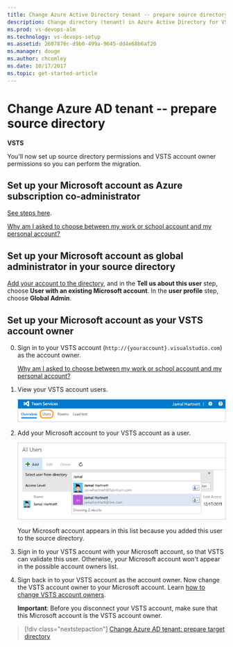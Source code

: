 ```yaml
---
title: Change Azure Active Directory tenant -- prepare source directory
description: Change directory (tenant) in Azure Active Directory for VSTS -- prepare your source directory
ms.prod: vs-devops-alm
ms.technology: vs-devops-setup
ms.assetid: 2607876c-d9b0-499a-9645-dd4e68b6af20
ms.manager: douge
ms.author: chcomley
ms.date: 10/17/2017
ms.topic: get-started-article
---
```

[//]: # (monikerRange: 'vsts')

# Change Azure AD tenant -- prepare source directory

**VSTS**

You'll now set up source directory permissions and VSTS account owner permissions
so you can perform the migration.

## Set up your Microsoft account as Azure subscription co-administrator

[See steps here](/azure/billing/billing-add-change-azure-subscription-administrator).


[Why am I asked to choose between my work or school account and my personal account?](faq-azure-access.md#ChooseOrgAcctMSAcct)


## Set up your Microsoft account as global administrator in your source directory

[Add your account to the directory](/azure/active-directory/active-directory-create-users), and in the **Tell us about this user** step, choose **User with an existing Microsoft account**.  In the **user profile** step, choose **Global Admin**.


## Set up your Microsoft account as your VSTS account owner

0.	Sign in to your VSTS account (```http://{youraccount}.visualstudio.com```) as the account owner. 

	[Why am I asked to choose between my work or school account and my personal account?](faq-azure-access.md#ChooseOrgAcctMSAcct)

0.	View your VSTS account users.

	![Users hub](_img/_shared/users-hub-jamal.png)

0.	Add your Microsoft account to your VSTS account as a user.

	![Add your Microsoft account](_img/change-azure-active-directory/add-msa-vsts.png)

	Your Microsoft account appears in this list 
	because you added this user to the source directory.

0.	Sign in to your VSTS account with your Microsoft account,
so that VSTS can validate this user. Otherwise, 
your Microsoft account won't appear in the possible account owners list.

0.	Sign back in to your VSTS account as the account owner. 
Now change the VSTS account owner to your Microsoft account. 
Learn [how to change VSTS account owners](change-account-ownership-vs.md).

	**Important**: Before you disconnect your VSTS account,
	make sure that this Microsoft account is the VSTS account owner. 


> [!div class="nextstepaction"]
> [Change Azure AD tenant: prepare target directory](change-azure-ad-vsts-account-disconnect.md)

